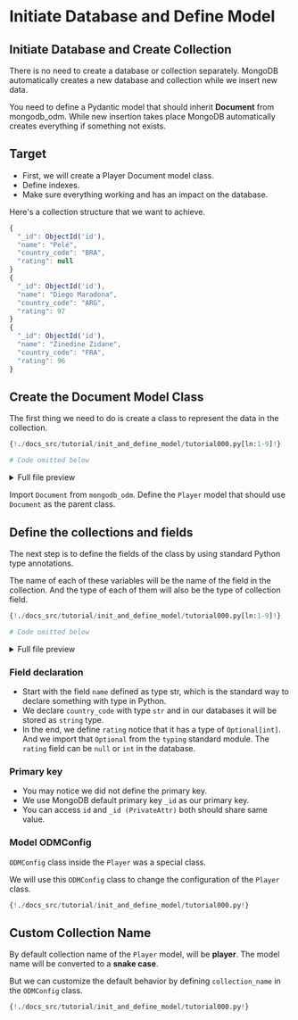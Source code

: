 # Initiate Database and Define Model

## Initiate Database and Create Collection

There is no need to create a database or collection separately. MongoDB automatically creates a new database and collection while we insert new data.

You need to define a Pydantic model that should inherit **Document** from mongodb_odm.
While new insertion takes place MongoDB automatically creates everything if something not exists.

## Target

- First, we will create a Player Document model class.
- Define indexes.
- Make sure everything working and has an impact on the database.

Here's a collection structure that we want to achieve.

```js
{
  "_id": ObjectId('id'),
  "name": "Pelé",
  "country_code": "BRA",
  "rating": null
}
{
  "_id": ObjectId('id'),
  "name": "Diego Maradona",
  "country_code": "ARG",
  "rating": 97
}
{
  "_id": ObjectId('id'),
  "name": "Zinedine Zidane",
  "country_code": "FRA",
  "rating": 96
}
```

## Create the Document Model Class

The first thing we need to do is create a class to represent the data in the collection.

```Python
{!./docs_src/tutorial/init_and_define_model/tutorial000.py[ln:1-9]!}

# Code omitted below
```

<details>
<summary>Full file preview</summary>
```Python
{!./docs_src/tutorial/init_and_define_model/tutorial000.py!}
```
</details>

Import `Document` from `mongodb_odm`. Define the `Player` model that should use `Document` as the parent class.

## Define the collections and fields

The next step is to define the fields of the class by using standard Python type annotations.

The name of each of these variables will be the name of the field in the collection. And the type of each of them will also be the type of collection field.

```Python hl_lines="1-3 7-9"
{!./docs_src/tutorial/init_and_define_model/tutorial000.py[ln:1-9]!}

# Code omitted below
```

<details>
<summary>Full file preview</summary>
```Python
{!./docs_src/tutorial/init_and_define_model/tutorial000.py!}
```
</details>

### Field declaration

- Start with the field `name` defined as type str, which is the standard way to declare something with type in Python.
- We declare `country_code` with type `str` and in our databases it will be stored as `string` type.
- In the end, we define `rating` notice that it has a type of `Optional[int]`. And we import that `Optional` from the `typing` standard module. The `rating` field can be `null` or `int` in the database.

### Primary key

- You may notice we did not define the primary key.
- We use MongoDB default primary key `_id` as our primary key.
- You can access `id` and `_id (PrivateAttr)` both should share same value.

### Model ODMConfig

`ODMConfig` class inside the `Player` was a special class.

We will use this `ODMConfig` class to change the configuration of the `Player` class.

```Python hl_lines="11"
{!./docs_src/tutorial/init_and_define_model/tutorial000.py!}
```

## Custom Collection Name

By default collection name of the `Player` model, will be **player**. The model name will be converted to a **snake case**.

But we can customize the default behavior by defining `collection_name` in the `ODMConfig` class.

```Python hl_lines="12"
{!./docs_src/tutorial/init_and_define_model/tutorial000.py!}
```
